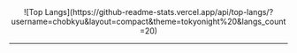 

<div align=center>


<!--![Anurag's github stats](https://github-readme-stats.vercel.app/api?username=chobkyu&show_icons=true&theme=tokyonight) 
 
 <hr>--!>
![Top Langs](https://github-readme-stats.vercel.app/api/top-langs/?username=chobkyu&layout=compact&theme=tokyonight%20&langs_count=20)

<hr>
 
<!--![Top Langs](https://github-readme-stats.vercel.app/api/top-langs/?username=chobkyu&layout=compact&theme=tokyonight%20&langs_count=20)-->

</div>
